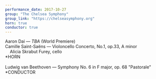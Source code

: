 ```yaml
---
performance_date: 2017-10-27
group: "The Chelsea Symphony"
group_link: "https://chelseasymphony.org"
horn: true
conductor: true
---
```

Aaron Dai — _TBA_ (World Premiere)<br/>
Camille Saint-Saëns — Violoncello Concerto, No.1, op.33, A minor<br/>
&nbsp;&nbsp;&nbsp;&nbsp;Alicia Skrabut Furey, cello<br/>
*HORN<br/>
<br/>
Ludwig van Beethoven — Symphony No. 6 in F major, op. 68 "Pastorale"<br/>
*CONDUCTOR
